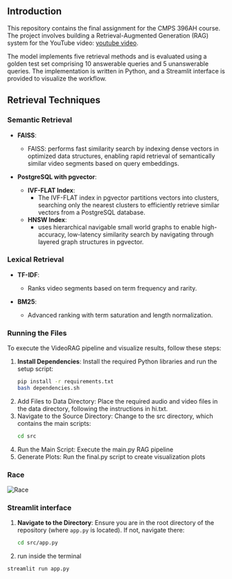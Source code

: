 ## Introduction

This repository contains the final assignment for the CMPS 396AH course. The project involves building a Retrieval-Augmented Generation (RAG) system for the YouTube video: [youtube video](https://www.youtube.com/watch?v=dARr3lGKwk8).

The model implements five retrieval methods and is evaluated using a golden test set comprising 10 answerable queries and 5 unanswerable queries. The implementation is written in Python, and a Streamlit interface is provided to visualize the workflow.


## Retrieval Techniques

### Semantic Retrieval

- **FAISS**:
  - FAISS: performs fast similarity search by indexing dense vectors in optimized data structures, enabling rapid retrieval of semantically similar video segments based on query embeddings.

- **PostgreSQL with pgvector**:
  - **IVF-FLAT Index**:
    - The IVF-FLAT index in pgvector partitions vectors into clusters, searching only the nearest clusters to efficiently retrieve similar vectors from a PostgreSQL database.
  - **HNSW Index**:
    - uses hierarchical navigable small world graphs to enable high-accuracy, low-latency similarity search by navigating through layered graph structures in pgvector.

### Lexical Retrieval

- **TF-IDF**:
  - Ranks video segments based on term frequency and rarity.

- **BM25**:
  - Advanced ranking with term saturation and length normalization.

### Running the Files

To execute the VideoRAG pipeline and visualize results, follow these steps:

1. **Install Dependencies**:
   Install the required Python libraries and run the setup script:
   ```bash
   pip install -r requirements.txt
   bash dependencies.sh
2. Add Files to Data Directory: Place the required audio and video files in the data directory, following the instructions in hi.txt.
3. Navigate to the Source Directory: Change to the src directory, which contains the main scripts:
   ```bash
   cd src
4. Run the Main Script: Execute the main.py RAG pipeline
5. Generate Plots: Run the final.py script to create visualization plots

### Race 
![Race](src/cosine_similarity_15_subplots_lines.png)

### Streamlit interface
1. **Navigate to the Directory**:
   Ensure you are in the root directory of the repository (where `app.py` is located). If not, navigate there:
   ```bash
   cd src/app.py

  2. run inside the terminal
  ```bash
  streamlit run app.py

